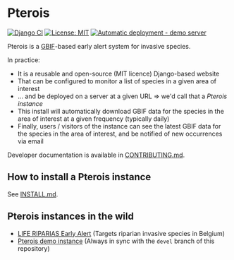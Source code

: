 # Pterois

<!-- badges: start -->
[![Django CI](https://github.com/riparias/pterois/actions/workflows/django_tests.yml/badge.svg)](https://github.com/riparias/early-alert-webapp/actions/workflows/django_tests.yml)
[![License: MIT](https://img.shields.io/badge/License-MIT-yellow.svg)](https://opensource.org/licenses/MIT)
[![Automatic deployment - demo server](https://github.com/riparias/pterois/actions/workflows/deploy_demo.yml/badge.svg?branch=devel)](https://github.com/riparias/pterois/actions/workflows/deploy_demo.yml)
<!-- badges: end -->

Pterois is a [GBIF](https://www.gbif.org)-based early alert system for invasive species.

In practice:

- It is a reusable and open-source (MIT licence) Django-based website
- That can be configured to monitor a list of species in a given area of interest
- ... and be deployed on a server at a given URL => we'd call that a *Pterois instance*
- This install will automatically download GBIF data for the species in the area of interest at a given frequency (typically daily)
- Finally, users / visitors of the instance can see the latest GBIF data for the species in the area of interest, and be notified of new occurrences via email

Developer documentation is available in [CONTRIBUTING.md](CONTRIBUTING.md).

## How to install a Pterois instance

See [INSTALL.md](INSTALL.md).

## Pterois instances in the wild

- [LIFE RIPARIAS Early Alert](https://alert.riparias.be) (Targets riparian invasive species in Belgium)
- [Pterois demo instance](https://pterois-demo.niconoe.eu/) (Always in sync with the `devel` branch of this repository)